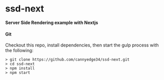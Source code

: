 # ssd-next

**Server Side Rendering example with Nextjs**

#### Git

Checkout this repo, install dependencies, then start the gulp process with the following:

```
> git clone https://github.com/cannyedge34/ssd-next.git
> cd ssd-next
> npm install
> npm start
```
